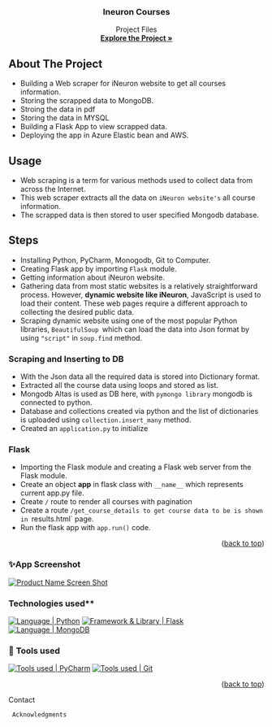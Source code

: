 <div id="top"></div>


<!-- PROJECT LOGO -->
<br />
<div align="center">
  <a href="https://github.com/RinkiDS">
     
  </a>

<h3 align="center">Ineuron Courses </h3>

  <p align="center">
    Project Files
    <br />
    <a href="https://github.com/RinkiDS/neuron_courses_scrapper-"><strong>Explore the Project »</strong></a>
    <br />
   
  </p>
</div>


<!-- ABOUT THE PROJECT -->
##  About The Project
* Building a Web scraper for iNeuron website to get all courses information.
* Storing the scrapped data to MongoDB.
* Stroing the data in pdf 
* Storing the data in MYSQL
* Building a Flask App to view scrapped data.
* Deploying the app in Azure Elastic bean and AWS.

<!-- USAGE -->
## Usage
*  Web scraping is a term for various methods used to collect data from across the Internet.
*  This web scraper extracts all the data on `iNeuron website's` all course information.
*  The scrapped data is then stored to user specified Mongodb database.

<!-- STEPS -->
## Steps

* Installing Python, PyCharm, Monogodb, Git to Computer.
* Creating Flask app by importing `Flask` module.
* Getting information about iNeuron website.
* Gathering data from most static websites is a relatively straightforward process. However, **dynamic website like iNeuron**, JavaScript is used to load their content. These web pages require a different approach to collecting the desired public data.
* Scraping dynamic website using one of the most popular Python libraries, `BeautifulSoup `which can load the data into Json format by using `"script"` in `soup.find` method.

### Scraping and Inserting to DB
* With the Json data all the required data is stored into Dictionary format.
* Extracted all the course data using loops and stored as list.
* Mongodb Altas is used as DB here, with `pymongo library` mongodb is connected to python.
* Database and collections created via python and the list of dictionaries is uploaded using `collection.insert_many` method.
* Created an `application.py` to initialize

### Flask
* Importing the Flask module and creating a Flask web server from the Flask module.
* Create an object **app** in flask class with `__name__` which represents current app.py file.
* Create `/` route to render all courses with pagination 
* Create a route `/get_course_details to get course data to be is shown in `results.html` page.
* Run the flask app with `app.run()` code.
<p align="right">(<a href="#top">back to top</a>)</p>


### ✨App Screenshot
[![Product Name Screen Shot](https://raw.githubusercontent.com/aravind9722/Flask_app_project/main/static/image/App%20screenshot.png)](https://webscrapper-project-aravind.herokuapp.com/)



### Technologies used**
[![Language | Python](https://img.shields.io/badge/Python-eeeeee?style=for-the-badge&logo=python&logoColor=ffffff&labelColor=3776AB)][python]
[![Framework & Library | Flask](https://img.shields.io/badge/Flask-eeeeee?style=for-the-badge&logo=flask&logoColor=000000&labelColor=fefefe)][flask]
[![Language | MongoDB](https://img.shields.io/badge/Mongo_DB-eeeeee?style=for-the-badge&logo=mongodb&logoColor=47A248&labelColor=fefefe)][mongodb]

### 🔧 **Tools used**
[![Tools used | PyCharm](https://img.shields.io/badge/PyCharm-eeeeee?style=for-the-badge&logo=PyCharm&logoColor=008000&labelColor=2C2C32)][PyCharm]
[![Tools used | Git](https://img.shields.io/badge/Git-eeeeee?style=for-the-badge&logo=git&logoColor=F05032&labelColor=f0efe7)][git]

<p align="right">(<a href="#top">back to top</a>)</p>


<!-- CONTACT -->
Contact
<!--contact-->
[reach_linkedin]: https://www.linkedin.com/in/rinki-sharma-79102119/?trk=public-profile-join-page
[reach_gmail]: mailto:rinki.sharma@gmail.com?subject=Github


<!-- ACKNOWLEDGMENTS -->
     Acknowledgments





<!-- MARKDOWN LINKS  -->

<!-- Tools Used -->
[PyCharm]: https://code.visualstudio.com/
[git]: https://git-scm.com/
[github]: https://github.com/
[microsoft_azure]: https://azure.microsoft.com/en-in/features/azure-portal/
[python]: https://www.python.org/
[mongodb]: https://www.mongodb.com/
[flask]: https://flask.palletsprojects.com/en/2.1.x/



